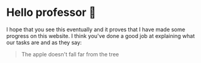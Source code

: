 # Hello professor :wave:
I hope that you see this eventually and it proves that I have made some progress on this website.
I think you've done a good job at explaining what our tasks are and as they say:
> The apple doesn't fall far from the tree
